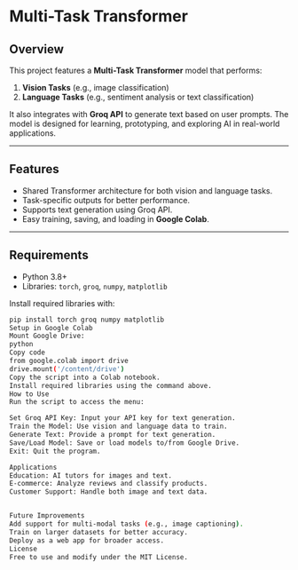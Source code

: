 # Multi-Task Transformer

## Overview
This project features a **Multi-Task Transformer** model that performs:
1. **Vision Tasks** (e.g., image classification)
2. **Language Tasks** (e.g., sentiment analysis or text classification)

It also integrates with **Groq API** to generate text based on user prompts. The model is designed for learning, prototyping, and exploring AI in real-world applications.

---

## Features
- Shared Transformer architecture for both vision and language tasks.
- Task-specific outputs for better performance.
- Supports text generation using Groq API.
- Easy training, saving, and loading in **Google Colab**.

---

## Requirements
- Python 3.8+
- Libraries: `torch`, `groq`, `numpy`, `matplotlib`

Install required libraries with:
```bash
pip install torch groq numpy matplotlib
Setup in Google Colab
Mount Google Drive:
python
Copy code
from google.colab import drive
drive.mount('/content/drive')
Copy the script into a Colab notebook.
Install required libraries using the command above.
How to Use
Run the script to access the menu:

Set Groq API Key: Input your API key for text generation.
Train the Model: Use vision and language data to train.
Generate Text: Provide a prompt for text generation.
Save/Load Model: Save or load models to/from Google Drive.
Exit: Quit the program.

Applications
Education: AI tutors for images and text.
E-commerce: Analyze reviews and classify products.
Customer Support: Handle both image and text data.


Future Improvements
Add support for multi-modal tasks (e.g., image captioning).
Train on larger datasets for better accuracy.
Deploy as a web app for broader access.
License
Free to use and modify under the MIT License.